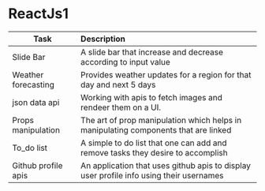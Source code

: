 # ReactJs1
| Task                  | Description          |
| ----------------------|:----------------------|
| Slide Bar             | A slide bar that increase and decrease according to input value         |
| Weather forecasting   | Provides weather updates for a region for that day and next 5 days             |
| json data api         | Working with apis to fetch images and rendeer them on a UI.
| Props manipulation    | The art of prop manipulation which helps in manipulating components that are linked  |
| To_do list            | A simple to do list that one can add and remove tasks they desire to accomplish    |
|Github profile apis    | An application that uses github apis to display user profile info using their usernames | 

